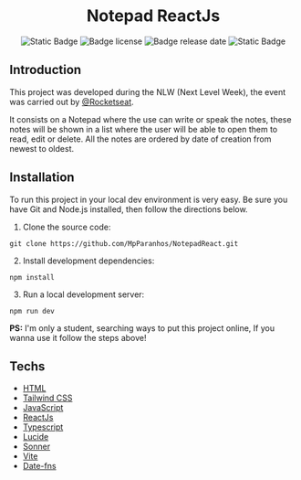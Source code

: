 <h1 align="center">Notepad ReactJs</h1>
<div align="center">  
  <img alt="Static Badge" src="https://img.shields.io/badge/Status-Released-lime">
  <img alt="Badge license" src="https://img.shields.io/badge/license-not_specified-lightgray">
  <img alt="Badge release date" src="https://img.shields.io/badge/Release_date-February_2024-%238f48ec">
  <img alt="Static Badge" src="https://img.shields.io/badge/Version-1.0.0-blue">
</div>

## Introduction
<p>
  This project was developed during the NLW (Next Level Week), the event was carried out by <a href="https://github.com/Rocketseat" alt="Rocketseat's profile on github">@Rocketseat</a>.
</p>
<p>
  It consists on a Notepad where the use can write or speak the notes, these notes will be shown in a list where the user will be able to open them to read, edit or delete. All the notes are ordered by date of creation from newest to oldest.
</p>

## Installation

<p>To run this project in your local dev environment is very easy. Be sure you have Git and Node.js installed, then follow the directions below. </p>

1. Clone the source code:
``` 
git clone https://github.com/MpParanhos/NotepadReact.git
```
2. Install development dependencies:
```
npm install
```
3. Run a local development server:
```
npm run dev
```

**PS:** I'm only a student, searching ways to put this project online, If you wanna use it follow the steps above!

## Techs

- <a href="https://developer.mozilla.org/en-US/docs/Web/HTML">HTML</a>
- <a href="https://tailwindcss.com/">Tailwind CSS</a>
- <a href="https://developer.mozilla.org/en-US/docs/Web/JavaScript">JavaScript</a>
- <a href="https://react.dev/">ReactJs</a>
- <a href="https://www.typescriptlang.org/">Typescript</a>
- <a href="https://lucide.dev/">Lucide</a>
- <a href="https://sonner.emilkowal.ski/">Sonner</a>
- <a href="https://vitejs.dev/">Vite</a>
- <a href="https://date-fns.org/">Date-fns</a>
